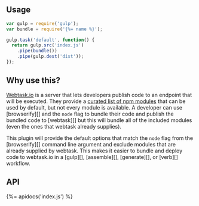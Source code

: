 ## Usage

```js
var gulp = require('gulp');
var bundle = require('{%= name %}');

gulp.task('default', function() {
  return gulp.src('index.js')
    .pipe(bundle())
    .pipe(gulp.dest('dist'));
});
```

## Why use this?

[Webtask.io](https://webtask.io) is a server that lets developers publish code to an endpoint that will be executed. They provide a [curated list of npm modules](https://tehsis.github.io/webtaskio-canirequire/) that can be used by default, but not every module is available. A developer can use [browserify][] and the `node` flag to bundle their code and publish the bundled code to [webtask][] but this will bundle all of the included modules (even the ones that webtask already supplies).

This plugin will provide the default options that match the `node` flag from the [browserify][] command line argument and exclude modules that are already supplied by webtask. This makes it easier to bundle and deploy code to webtask.io in a [gulp][], [assemble][], [generate][], or [verb][] workflow.

## API
{%= apidocs('index.js') %}
